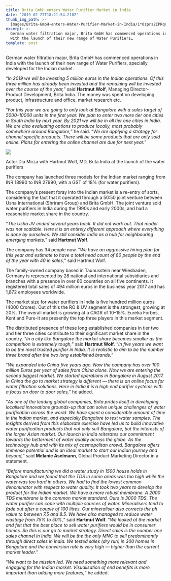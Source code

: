 ```yaml
---
title: Brita GmbH enters Water Purifier Market in India
date: '2019-02-27T18:21:54.210Z'
thumb_img_path: >-
  images/Brita-GmbH-enters-Water-Purifier-Market-in-India/1*0zprs2IPRqK--uIYpcX0Tw.jpeg
excerpt: >-
  German water filtration major, Brita GmbH has commenced operations in India
  with the launch of their new range of Water Purifiers…
template: post
---
```

German water filtration major, Brita GmbH has commenced operations in India with the launch of their new range of Water Purifiers, specially developed for the Indian market.

“*In 2019 we will be investing 5 million euros in the Indian operations. Of this three million has already been invested and the remaining will be invested over the course of the year,*” said **Hartmut Wolf**, Managing Director- Product Development, Brita India. The money was spent on developing product, infrastructure and office, market research etc.

“*For this year we are going to only look at Bangalore with a sales target of 5000–10000 units in the first year. We plan to enter two more tier one cities in South India by next year. By 2021 we will be in all tier one cities in India. We are also evaluating options to produce locally, most probably somewhere around Bangalore,*” he said. “*We are applying a strategy for channel specific products. There will be some products that are only sold online. Plans for entering the online channel are due for next year.*”

![](/images/Brita-GmbH-enters-Water-Purifier-Market-in-India/1*0zprs2IPRqK--uIYpcX0Tw.jpeg)

<figcaption>Actor Dia Mirza with Hartmut Wolf, MD, Brita India at the launch of the water purifiers</figcaption>

The company has launched three models for the Indian market ranging from INR 18990 to INR 27990, with a GST of 18% (for water purifiers).

The company’s present foray into the Indian market is a re-entry of sorts, considering the fact that it operated through a 50:50 joint venture between Usha International (Shriram Group) and Brita GmbH. The joint venture sold water purifiers in India during the 1990s and early 2000s, and had a reasonable market share in the country.

“*The Usha JV ended several years back. It did not work out. That model was not scalable. Here it is an entirely different approach where everything is done by ourselves. We still consider India as a hub for neighbouring emerging markets,*” said **Hartmut Wolf**.

The company has 34 people now. “*We have an aggressive hiring plan for this year and estimate to have a total head count of 80 people by the end of the year with 40 in sales,*” said Hartmut Wolf.

The family-owned company based in Taunusstein near Wiesbaden, Germany is represented by 28 national and international subsidiaries and branches with a presence in over 60 countries on all five continents. It registered total sales of 494 million euros in the business year 2017 and has 1,872 employees worldwide.

The market size for water purifiers in India is five hundred million euros (4000 Crores). Out of this the RO & UV segment is the strongest, growing at 20%. The overall market is growing at a CAGR of 10–15%. Eureka Forbes, Kent and Pure-It are presently the top three players in this market segment.

The distributed presence of these long established companies in tier two and tier three cities contribute to their significant market share in the country. “*In a city like Bangalore the market share becomes smaller as the competition is extremely tough,*” said **Hartmut Wolf**. “*In five years we want to be the most trusted purifier in India. It is realistic to aim to be the number three brand after the two long established brands.”*

“*We expanded into China five years ago. Now the company has over 100 million Euros per year of sales from China alone. Now we are entering the second biggest market. We started operations in Bangalore in August 2017. In China the go to market strategy is different — there is an online focus for water filtration solutions. Here in India it is a high end purifier systems with a focus on door to door sales,*” he added.

“*As one of the leading global companies, Brita prides itself in developing localised innovations grounds-up that can solve unique challenges of water purification across the world. We have spent a considerable amount of time in the Indian market, and especially Bangalore to test water samples. The insights derived from this elaborate exercise have led us to build innovative water purification products that not only suit Bangalore, but the interests of the larger Asian market. Our launch in India reiterates our commitment towards the betterment of water quality across the globe. As the technology hub and with its mix of cosmopolitan crowd, Bangalore offers immense potential and is an ideal market to start our Indian journey and beyond,*” said **Melanie Aselmann**, Global Product Marketing Director in a statement.

“*Before manufacturing we did a water study in 1500 house holds in Bangalore and we found that the TDS in some areas was too high while the water was too hard in others. We had to find the lowest common denominator with respect to water quality. It took two years to develop the product for the Indian market. We have a more robust membrane. A 2000 TDS membrane is the common market standard. Ours is 3000 TDS. The water purifier can cope with multiple sources of water. Mineralisers tend to fade out after a couple of 100 litres. Our mineraliser also corrects the ph value to between 7.5 and 8.5. We have also managed to reduce water wastage from 75% to 50%,*” said **Hartmut Wolf**. “*We looked at the market and felt that the best place to sell water purifiers would be in consumer homes. So this is our go to market strategy. Direct sales is the number one sales channel in India. We will be the the only MNC to sell predominantly through direct sales in India. We tested sales (dry run) in 300 homes in Bangalore and the conversion rate is very high — higher than the current market leader.*”

“*We want to be mission led. We need something more relevant and engaging for the Indian market. Visualisation of end benefits is more important than adding more features,*” he added.
